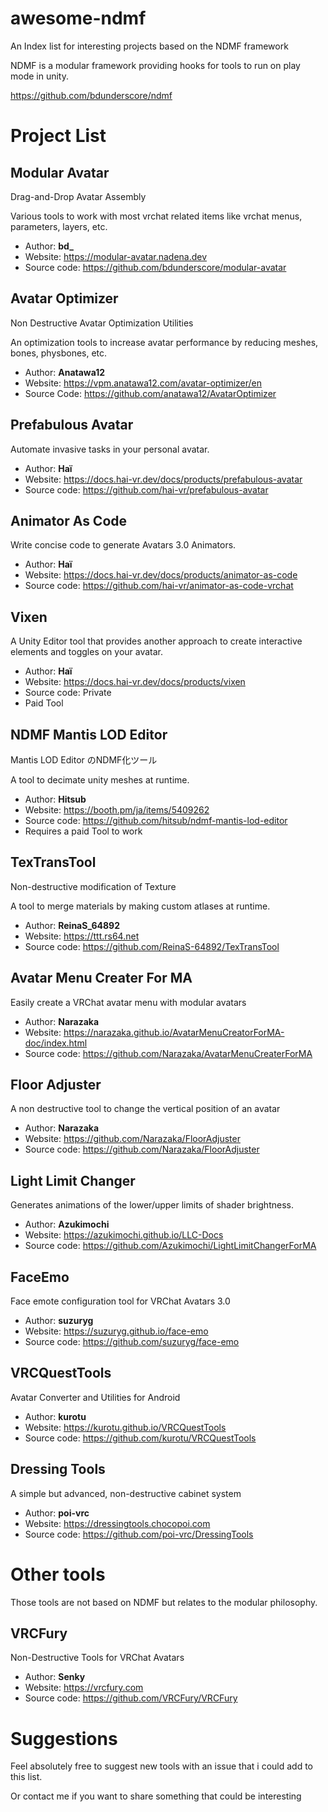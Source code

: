 # awesome-ndmf
An Index list for interesting projects based on the NDMF framework

NDMF is a modular framework providing hooks for tools to run on play mode in unity.

<https://github.com/bdunderscore/ndmf>

# Project List

## Modular Avatar
Drag-and-Drop Avatar Assembly

Various tools to work with most vrchat related items like vrchat menus, parameters, layers, etc.

- Author: **bd_**
- Website: <https://modular-avatar.nadena.dev>
- Source code: <https://github.com/bdunderscore/modular-avatar>

## Avatar Optimizer
Non Destructive Avatar Optimization Utilities

An optimization tools to increase avatar performance by reducing meshes, bones, physbones, etc.

- Author: **Anatawa12**
- Website: <https://vpm.anatawa12.com/avatar-optimizer/en>
- Source Code: <https://github.com/anatawa12/AvatarOptimizer>

## Prefabulous Avatar
Automate invasive tasks in your personal avatar.

- Author: **Haï**
- Website: <https://docs.hai-vr.dev/docs/products/prefabulous-avatar>
- Source code: <https://github.com/hai-vr/prefabulous-avatar>

## Animator As Code
Write concise code to generate Avatars 3.0 Animators.

- Author: **Haï**
- Website: <https://docs.hai-vr.dev/docs/products/animator-as-code>
- Source code: <https://github.com/hai-vr/animator-as-code-vrchat>

## Vixen
A Unity Editor tool that provides another approach to create interactive elements and toggles on your avatar.

- Author: **Haï**
- Website: <https://docs.hai-vr.dev/docs/products/vixen>
- Source code: Private
- Paid Tool

## NDMF Mantis LOD Editor
Mantis LOD Editor のNDMF化ツール

A tool to decimate unity meshes at runtime.
- Author: **Hitsub**
- Website: <https://booth.pm/ja/items/5409262>
- Source code: <https://github.com/hitsub/ndmf-mantis-lod-editor>
- Requires a paid Tool to work

## TexTransTool
Non-destructive modification of Texture

A tool to merge materials by making custom atlases at runtime.

- Author: **ReinaS_64892**
- Website: <https://ttt.rs64.net>
- Source code: <https://github.com/ReinaS-64892/TexTransTool>

## Avatar Menu Creater For MA
Easily create a VRChat avatar menu with modular avatars 

- Author: **Narazaka**
- Website: <https://narazaka.github.io/AvatarMenuCreatorForMA-doc/index.html>
- Source code: <https://github.com/Narazaka/AvatarMenuCreaterForMA>

## Floor Adjuster
A non destructive tool to change the vertical position of an avatar

- Author: **Narazaka**
- Website: <https://github.com/Narazaka/FloorAdjuster>
- Source code: <https://github.com/Narazaka/FloorAdjuster>

## Light Limit Changer
Generates animations of the lower/upper limits of shader brightness.

- Author: **Azukimochi**
- Website: <https://azukimochi.github.io/LLC-Docs>
- Source code: <https://github.com/Azukimochi/LightLimitChangerForMA>

##  FaceEmo
Face emote configuration tool for VRChat Avatars 3.0

- Author: **suzuryg**
- Website: <https://suzuryg.github.io/face-emo>
- Source code: <https://github.com/suzuryg/face-emo>

## VRCQuestTools
Avatar Converter and Utilities for Android

- Author: **kurotu**
- Website: <https://kurotu.github.io/VRCQuestTools>
- Source code: <https://github.com/kurotu/VRCQuestTools>

## Dressing Tools
A simple but advanced, non-destructive cabinet system

- Author: **poi-vrc**
- Website: <https://dressingtools.chocopoi.com>
- Source code: <https://github.com/poi-vrc/DressingTools>

# Other tools

Those tools are not based on NDMF but relates to the modular philosophy.

## VRCFury
Non-Destructive Tools for VRChat Avatars

- Author: **Senky**
- Website: <https://vrcfury.com>
- Source code: <https://github.com/VRCFury/VRCFury>


# Suggestions

Feel absolutely free to suggest new tools with an issue that i could add to this list.

Or contact me if you want to share something that could be interesting
